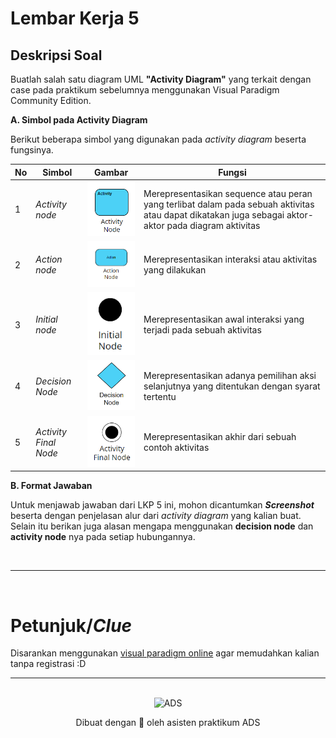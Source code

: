 # Lembar Kerja 5

## Deskripsi Soal
Buatlah salah satu diagram UML **"Activity Diagram"** yang terkait dengan case pada praktikum sebelumnya menggunakan Visual Paradigm Community Edition.



**A. Simbol pada Activity Diagram**

Berikut beberapa simbol yang digunakan pada *activity diagram* beserta fungsinya.

| No | Simbol | Gambar | Fungsi |
| --- | --- | --- | --- |
| 1 | *Activity node* | ![](./img/actnpde.PNG) | Merepresentasikan sequence atau peran  yang terlibat dalam pada sebuah aktivitas atau dapat dikatakan juga sebagai aktor-aktor pada diagram aktivitas
| 2 | *Action node* | ![](./img/actionnode.png) | Merepresentasikan interaksi atau aktivitas yang dilakukan | 
| 3 | *Initial node* | ![](./img/initialnode.png) | Merepresentasikan awal interaksi yang terjadi pada sebuah aktivitas 
| 4 | *Decision Node* | ![](./img/decnode.png) | Merepresentasikan adanya pemilihan aksi selanjutnya yang ditentukan dengan syarat tertentu |
| 5 | *Activity Final Node* | ![](./img/finalnode.png) | Merepresentasikan akhir dari sebuah contoh aktivitas|


**B. Format Jawaban**

Untuk menjawab jawaban dari LKP 5 ini, mohon dicantumkan ***Screenshot*** beserta dengan penjelasan alur dari *activity diagram* yang kalian buat. Selain itu berikan juga alasan mengapa menggunakan **decision node** dan **activity node** nya pada setiap hubungannya.




<br>

---

<br>

# Petunjuk/*Clue*
Disarankan menggunakan [visual paradigm online](https://online.visual-paradigm.com/drive/#infoart:proj=0&dashboard) agar memudahkan kalian tanpa registrasi :D



---
<br>
<div align="center">
    <img src="https://pbs.twimg.com/media/GG2GsUVaQAEqsRG?format=jpg&name=large" alt="ADS" width="500" />
  <br />
  <p>
    Dibuat dengan 🫶 oleh asisten praktikum ADS
  </p>
</div>